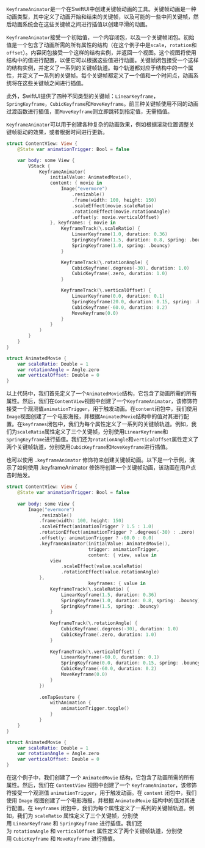 
`KeyframeAnimator`是一个在SwiftUI中创建关键帧动画的工具。关键帧动画是一种动画类型，其中定义了动画开始和结束的关键帧，以及可能的一些中间关键帧，然后动画系统会在这些关键帧之间进行插值以创建平滑的动画。

`KeyframeAnimator`接受一个初始值，一个内容闭包，以及一个关键帧闭包。初始值是一个包含了动画所需的所有属性的结构（在这个例子中是`scale`，`rotation`和`offset`）。内容闭包接受一个这样的结构实例，并返回一个视图。这个视图将使用结构中的值进行配置，以便它可以根据这些值进行动画。关键帧闭包接受一个这样的结构实例，并定义了一系列的关键帧轨道。每个轨道都对应于结构中的一个属性，并定义了一系列的关键帧。每个关键帧都定义了一个值和一个时间点，动画系统将在这些关键帧之间进行插值。

此外，SwiftUI提供了四种不同类型的关键帧：`LinearKeyframe`，`SpringKeyframe`，`CubicKeyframe`和`MoveKeyframe`。前三种关键帧使用不同的动画过渡函数进行插值，而`MoveKeyframe`则立即跳转到指定值，无需插值。

`KeyframeAnimator`可以用于创建各种复杂的动画效果，例如根据滚动位置调整关键帧驱动的效果，或者根据时间进行更新。


```swift
struct ContentView: View {
    @State var animationTrigger: Bool = false

    var body: some View {
        VStack {
            KeyframeAnimator(
                initialValue: AnimatedMovie(),
                content: { movie in
                    Image("evermore")
                        .resizable()
                        .frame(width: 100, height: 150)
                        .scaleEffect(movie.scaleRatio)
                        .rotationEffect(movie.rotationAngle)
                        .offset(y: movie.verticalOffset)
                }, keyframes: { movie in
                    KeyframeTrack(\.scaleRatio) {
                        LinearKeyframe(1.0, duration: 0.36)
                        SpringKeyframe(1.5, duration: 0.8, spring: .bouncy)
                        SpringKeyframe(1.0, spring: .bouncy)
                    }

                    KeyframeTrack(\.rotationAngle) {
                        CubicKeyframe(.degrees(-30), duration: 1.0)
                        CubicKeyframe(.zero, duration: 1.0)
                    }

                    KeyframeTrack(\.verticalOffset) {
                        LinearKeyframe(0.0, duration: 0.1)
                        SpringKeyframe(20.0, duration: 0.15, spring: .bouncy)
                        CubicKeyframe(-60.0, duration: 0.2)
                        MoveKeyframe(0.0)
                    }
                }
            )
        }
    }
}

struct AnimatedMovie {
    var scaleRatio: Double = 1
    var rotationAngle = Angle.zero
    var verticalOffset: Double = 0
}
```

以上代码中，我们首先定义了一个`AnimatedMovie`结构，它包含了动画所需的所有属性。然后，我们在`ContentView`视图中创建了一个`KeyframeAnimator`，该修饰符接受一个观测值`animationTrigger`，用于触发动画。在`content`闭包中，我们使用`Image`视图创建了一个电影海报，并根据`AnimatedMovie`结构中的值对其进行配置。在`keyframes`闭包中，我们为每个属性定义了一系列的关键帧轨道。例如，我们为`scaleRatio`属性定义了三个关键帧，分别使用`LinearKeyframe`和`SpringKeyframe`进行插值。我们还为`rotationAngle`和`verticalOffset`属性定义了两个关键帧轨道，分别使用`CubicKeyframe`和`MoveKeyframe`进行插值。


也可以使用 `.keyframeAnimator` 修饰符来创建关键帧动画。以下是一个示例，演示了如何使用 .keyframeAnimator 修饰符创建一个关键帧动画，该动画在用户点击时触发。

```swift
struct ContentView: View {
    @State var animationTrigger: Bool = false
    
    var body: some View {
        Image("evermore")
            .resizable()
            .frame(width: 100, height: 150)
            .scaleEffect(animationTrigger ? 1.5 : 1.0)
            .rotationEffect(animationTrigger ? .degrees(-30) : .zero)
            .offset(y: animationTrigger ? -60.0 : 0.0)
            .keyframeAnimator(initialValue: AnimatedMovie(),
                              trigger: animationTrigger,
                              content: { view, value in
                view
                    .scaleEffect(value.scaleRatio)
                    .rotationEffect(value.rotationAngle)
            },
                              keyframes: { value in
                KeyframeTrack(\.scaleRatio) {
                    LinearKeyframe(1.5, duration: 0.36)
                    SpringKeyframe(1.0, duration: 0.8, spring: .bouncy)
                    SpringKeyframe(1.5, spring: .bouncy)
                }
                
                KeyframeTrack(\.rotationAngle) {
                    CubicKeyframe(.degrees(-30), duration: 1.0)
                    CubicKeyframe(.zero, duration: 1.0)
                }
                
                KeyframeTrack(\.verticalOffset) {
                    LinearKeyframe(-60.0, duration: 0.1)
                    SpringKeyframe(0.0, duration: 0.15, spring: .bouncy)
                    CubicKeyframe(-60.0, duration: 0.2)
                    MoveKeyframe(0.0)
                }
            })
        
            .onTapGesture {
                withAnimation {
                    animationTrigger.toggle()
                }
            }
    }
}

struct AnimatedMovie {
    var scaleRatio: Double = 1
    var rotationAngle = Angle.zero
    var verticalOffset: Double = 0
}
```

在这个例子中，我们创建了一个 `AnimatedMovie` 结构，它包含了动画所需的所有属性。然后，我们在 `ContentView` 视图中创建了一个 `KeyframeAnimator`，该修饰符接受一个观测值 `animationTrigger`，用于触发动画。在 `content` 闭包中，我们使用 `Image` 视图创建了一个电影海报，并根据 `AnimatedMovie` 结构中的值对其进行配置。在 `keyframes` 闭包中，我们为每个属性定义了一系列的关键帧轨道。例如，我们为 `scaleRatio` 属性定义了三个关键帧，分别使用 `LinearKeyframe` 和 `SpringKeyframe` 进行插值。我们还为 `rotationAngle` 和 `verticalOffset` 属性定义了两个关键帧轨道，分别使用 `CubicKeyframe` 和 `MoveKeyframe` 进行插值。
